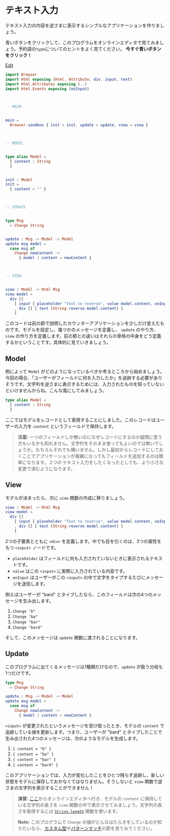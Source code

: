 <!--
# Text Fields
-->

# テキスト入力

<!--
We are about to create a simple app that reverses the contents of a text field.
-->

テキスト入力の内容を逆さまに表示するシンプルなアプリケーションを作りましょう。

<!--
Click the blue button to look at this program in the online editor. Try to check out the hint for the `type` keyword. **Click the blue button now!**
-->

青いボタンをクリックして、このプログラムをオンラインエディタで見てみましょう。予約語の`type`についてのヒントをよく見てください。 **今すぐ青いボタンをクリック！**

<div class="edit-link"><a href="https://elm-lang.org/examples/text-fields">Edit</a></div>

```elm
import Browser
import Html exposing (Html, Attribute, div, input, text)
import Html.Attributes exposing (..)
import Html.Events exposing (onInput)



-- MAIN


main =
  Browser.sandbox { init = init, update = update, view = view }



-- MODEL


type alias Model =
  { content : String
  }


init : Model
init =
  { content = "" }



-- UPDATE


type Msg
  = Change String


update : Msg -> Model -> Model
update msg model =
  case msg of
    Change newContent ->
      { model | content = newContent }



-- VIEW


view : Model -> Html Msg
view model =
  div []
    [ input [ placeholder "Text to reverse", value model.content, onInput Change ] []
    , div [] [ text (String.reverse model.content) ]
    ]
```

<!--
This code is a slight variant of the previous example. You set up a model. You define some messages. You say how to `update`. You make your `view`. The difference is just in how we filled this skeleton in. Let's walk through that!
-->

このコードは前の節で説明したカウンターアプリケーションを少しだけ変えたものです。モデルを設定し、幾つかのメッセージを定義し、 `update` のやり方、 `view` の作り方を定義します。前の節との違いはそれらの骨格の中身をどう定義するかということです。具体的に見ていきましょう。


## Model
<!--
I always start by guessing at what my `Model` should be. We know we have to keep track of whatever the user has typed into the text field. We need that information to know how to render the reversed text. So we go with this:
-->

例によって `Model` がどのようになっているべきか考るところから始めましょう。今回の場合、「ユーザーがフィールドに何を入力したか」を追跡する必要がありそうです。文字列を逆さまに表示するためには、入力されたものを知っていないといけませんからね。こんな風にしてみましょう。

```elm
type alias Model =
  { content : String
  }
```

<!--
This time I chose to represent the model as a record. The record stores the user input in the `content` field.
-->

ここではモデルをレコードとして表現することにしました。このレコードはユーザーの入力を `content` というフィールドで保持します。

<!--
> **Note:** You may be wondering, why bother having a record if it only holds one entry? Couldn't you just use the string directly? Sure! But starting with a record makes it easy to add more fields as our app gets more complicated. When the time comes where we want *two* text inputs, we will have to do much less fiddling around.
-->

> **注意:** 一つのフィールドしか無いのになぜレコードにするのか疑問に思う方もいるかも知れません。文字列をそのまま使ってもよいのでは無いでしょうか。もちろんそれでも構いません。しかし最初からレコードにしておくことでアプリケーションが複雑になってもフィールドを追加するのは簡単になります。 *2つの* テキスト入力をしたくなったとしても、より小さな変更で済むようになります。


## View

<!--
We have our model, so I usually proceed by creating a `view` function:
-->

モデルが決まったら、次に `view` 関数の作成に移りましょう。

```elm
view : Model -> Html Msg
view model =
  div []
    [ input [ placeholder "Text to reverse", value model.content, onInput Change ] []
    , div [] [ text (String.reverse model.content) ]
    ]
```

<!--
We create a `<div>` with two children. The interesting child is the `<input>` node which has three attributes:
-->

2つの子要素とともに `<div>` を定義します。中でも目を引くのは、3つの属性をもつ `<input>` ノードです。

<!--
- `placeholder` is the text that shows when there is no content
- `value` is the current content of this `<input>`
- `onInput` sends messages when the user types in this `<input>` node
-->

- `placeholder` はフィールドに何も入力されていないときに表示されるテキストです。
- `value` はこの `<input>` に実際に入力されている内容です。
- `onInput` はユーザーがこの `<input>` の中で文字をタイプするたびにメッセージを送信します。

<!--
Typing in "bard" this would produce four messages:
-->

例えばユーザーが "bard" とタイプしたなら、このフィールドは次の4つのメッセージを生み出します。

1. `Change "b"`
2. `Change "ba"`
3. `Change "bar"`
4. `Change "bard"`

<!--
These would be fed into our `update` function.
-->

そして、このメッセージは `update` 関数に渡されることになります。


## Update

<!--
There is only one kind of message in this program, so our `update` only has to handle one case:
-->

このプログラムに出てくるメッセージは1種類だけなので、`update` が扱う分岐も1つだけです。

```elm
type Msg
  = Change String

update : Msg -> Model -> Model
update msg model =
  case msg of
    Change newContent ->
      { model | content = newContent }
```

<!--
When we receive a message that the `<input>` node has changed, we update the `content` of our model. So if you typed in "bard" the resulting messages would produce the following models:
-->

`<input>` が変更されたというメッセージを受け取ったとき、モデルの `content` で追跡している値を更新します。つまり、ユーザーが "bard" とタイプしたことで生み出された4つのメッセージは、次のようなモデルを生成します。

<!--
1. `{ content = "b" }`
2. `{ content = "ba" }`
3. `{ content = "bar" }`
4. `{ content = "bard" }`
-->

1. `{ content = "b" }`
2. `{ content = "ba" }`
3. `{ content = "bar" }`
4. `{ content = "bard" }`

<!--
We need to track this information explicitly in our model, otherwise there is no way to show the reversed text in our `view` function!
-->

このアプリケーションでは、入力が変化したことをひとつ残らず追跡し、新しい状態をモデルに保存しておかなくてはなりません。そうしないと `view` 関数で逆さまの文字列を表示することができません！

<!--
> **Exercise:** Go to the example in the online editor [here](https://elm-lang.org/examples/text-fields) and show the length of the `content` in your `view` function. Use the [`String.length`](https://package.elm-lang.org/packages/elm/core/latest/String#length) function!
-->

> **演習:** [ここ](https://elm-lang.org/examples/text-fields)からオンラインエディタへ行き、モデルの `content` に保持している文字列の長さを `view` 関数の中で表示させてみましょう。文字列の長さを取得するには [`String.length`](https://package.elm-lang.org/packages/elm/core/latest/String#length) 関数を使います。
>
<!--
> **Note:** If you want more info on exactly how the `Change` values are working in this program, jump ahead to the sections on [custom types](/types/custom_types.html) and [pattern matching](/types/pattern_matching.html).
-->
> **Note:** このプログラムで `Change` の値がどんなはたらきをしているのか知りたいなら、[カスタム型](/types/custom_types.html)や[パターンマッチ](/types/pattern_matching.html)の節を見てみてください。
